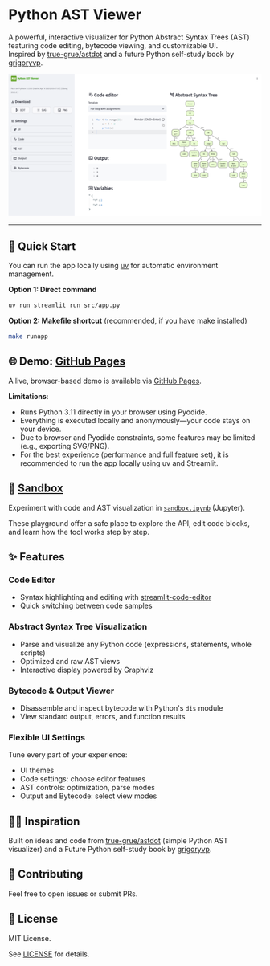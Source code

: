 # Python AST Viewer

A powerful, interactive visualizer for Python Abstract Syntax Trees (AST) featuring code editing, bytecode viewing, and customizable UI.  
Inspired by [true-grue/astdot](https://github.com/true-grue/astdot) and a future Python self-study book by [grigoryvp](https://github.com/grigoryvp).

![Demo](static/images/ast/demo.png)

---

## 🚀 Quick Start

You can run the app locally using [uv](https://github.com/astral-sh/uv) for automatic environment management.

**Option 1: Direct command**
```sh
uv run streamlit run src/app.py
```

**Option 2: Makefile shortcut** (recommended, if you have make installed)

```sh
make runapp
```

## 🌐 Demo: [GitHub Pages](https://mmmylnikov.github.io/astdot/)

A live, browser-based demo is available via [GitHub Pages](https://mmmylnikov.github.io/astdot/).

**Limitations**:

- Runs Python 3.11 directly in your browser using Pyodide.
- Everything is executed locally and anonymously—your code stays on your device.
- Due to browser and Pyodide constraints, some features may be limited (e.g., exporting SVG/PNG).
- For the best experience (performance and full feature set), it is recommended to run the app locally using uv and Streamlit.


## 🧪 [Sandbox](sandbox.ipynb)

Experiment with code and AST visualization in [`sandbox.ipynb`](sandbox.ipynb) (Jupyter).

These playground offer a safe place to explore the API, edit code blocks, and learn how the tool works step by step.


## ✨ Features

### Code Editor

- Syntax highlighting and editing with [streamlit-code-editor](https://github.com/bouzidanas/streamlit-code-editor)
- Quick switching between code samples

### Abstract Syntax Tree Visualization

- Parse and visualize any Python code (expressions, statements, whole scripts)
- Optimized and raw AST views
- Interactive display powered by Graphviz

### Bytecode & Output Viewer

- Disassemble and inspect bytecode with Python's `dis` module 
- View standard output, errors, and function results

### Flexible UI Settings

Tune every part of your experience:

- UI themes
- Code settings: choose editor features
- AST controls: optimization, parse modes
- Output and Bytecode: select view modes


## 🧑‍💻 Inspiration

Built on ideas and code from [true-grue/astdot](https://github.com/true-grue/astdot) (simple Python AST visualizer)
and a Future Python self-study book by [grigoryvp](https://github.com/grigoryvp).

## 🤝 Contributing

Feel free to open issues or submit PRs.


## 📖 License

MIT License.

See [LICENSE](LICENSE) for details.
